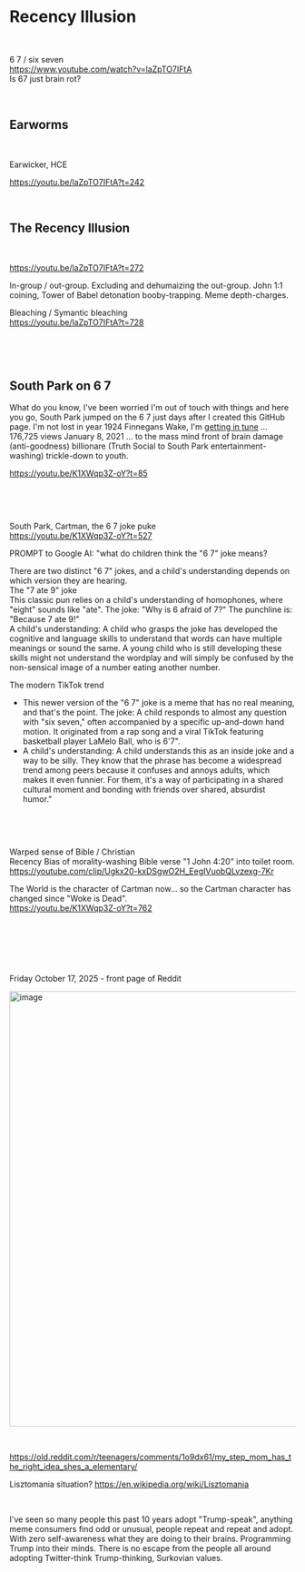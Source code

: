 # Recency Illusion

&nbsp;

6 7 / six seven     
https://www.youtube.com/watch?v=laZpTO7IFtA     
Is 67 just brain rot?

&nbsp;

## Earworms

&nbsp;

Earwicker, HCE

https://youtu.be/laZpTO7IFtA?t=242    

&nbsp;

## The Recency Illusion 

&nbsp;

https://youtu.be/laZpTO7IFtA?t=272

In-group / out-group. Excluding and dehumaizing the out-group. John 1:1 coining, Tower of Babel detonation booby-trapping. Meme depth-charges.

Bleaching / Symantic bleaching     
https://youtu.be/laZpTO7IFtA?t=728    

&nbsp;

&nbsp;

## South Park on 6 7

What do you know, I've been worried I'm out of touch with things and here you go, South Park jumped on the 6 7 just days after I created this GitHub page. I'm not lost in year 1924 Finnegans Wake, I'm [getting in tune](https://www.youtube.com/watch?v=ee0p_RtWPyU) ... 176,725 views January 8, 2021  ... to the mass mind front of brain damage (anti-goodness) billionare (Truth Social to South Park entertainment-washing) trickle-down to youth.

https://youtu.be/K1XWqp3Z-oY?t=85

&nbsp;

&nbsp;

South Park, Cartman, the 6 7 joke puke       
https://youtu.be/K1XWqp3Z-oY?t=527

PROMPT to Google AI: "what do children think the "6 7" joke means?

There are two distinct "6 7" jokes, and a child's understanding depends on which version they are hearing.    
The "7 ate 9" joke    
This classic pun relies on a child's understanding of homophones, where "eight" sounds like "ate". 
The joke: "Why is 6 afraid of 7?" The punchline is: "Because 7 ate 9!"    
A child's understanding: A child who grasps the joke has developed the cognitive and language skills to understand that words can have multiple meanings or sound the same. A young child who is still developing these skills might not understand the wordplay and will simply be confused by the non-sensical image of a number eating another number.    

The modern TikTok trend

* This newer version of the "6 7" joke is a meme that has no real meaning, and that's the point. 
The joke: A child responds to almost any question with "six seven," often accompanied by a specific up-and-down hand motion. It originated from a rap song and a viral TikTok featuring basketball player LaMelo Ball, who is 6'7".
* A child's understanding: A child understands this as an inside joke and a way to be silly. They know that the phrase has become a widespread trend among peers because it confuses and annoys adults, which makes it even funnier. For them, it's a way of participating in a shared cultural moment and bonding with friends over shared, absurdist humor."


&nbsp;

&nbsp;

Warped sense of Bible / Christian      
Recency Bias of morality-washing Bible verse "1 John 4:20" into toilet room.     
https://youtube.com/clip/Ugkx20-kxDSgwO2H_EegIVuobQLvzexg-7Kr

The World is the character of Cartman now... so the Cartman character has changed since "Woke is Dead".     
https://youtu.be/K1XWqp3Z-oY?t=762

&nbsp;

&nbsp;

&nbsp;

Friday October 17, 2025 - front page of Reddit     

<img width="756" height="767" alt="image" src="https://github.com/user-attachments/assets/2c28def0-e739-47c3-8dba-043349df039a" />

&nbsp;

https://old.reddit.com/r/teenagers/comments/1o9dx61/my_step_mom_has_the_right_idea_shes_a_elementary/

Lisztomania situation? https://en.wikipedia.org/wiki/Lisztomania

&nbsp;

I've seen so many people this past 10 years adopt "Trump-speak", anything meme consumers find odd or unusual, people repeat and repeat and adopt. With zero self-awareness what they are doing to their brains. Programming Trump into their minds. There is no escape from the people all around adopting Twitter-think Trump-thinking, Surkovian values.   
